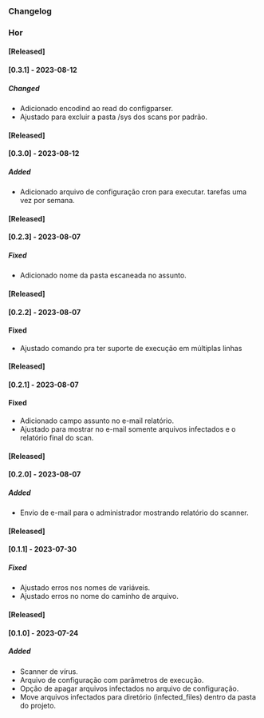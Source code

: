 ### Changelog
### Hor

#### [Released]
#### [0.3.1] - 2023-08-12
##### Changed
- Adicionado encodind ao read do configparser.
- Ajustado para excluir a pasta /sys dos scans por padrão.

#### [Released]
#### [0.3.0] - 2023-08-12
##### Added
- Adicionado arquivo de configuração cron para executar.
tarefas uma vez por semana. 

#### [Released]
#### [0.2.3] - 2023-08-07
##### Fixed
- Adicionado nome da pasta escaneada no assunto.

#### [Released]
#### [0.2.2] - 2023-08-07
#### Fixed
- Ajustado comando pra ter suporte de execução em múltiplas linhas

#### [Released]
#### [0.2.1] - 2023-08-07
#### Fixed
- Adicionado campo assunto no e-mail relatório.
- Ajustado para mostrar no e-mail somente arquivos 
  infectados e o relatório final do scan.

#### [Released]
#### [0.2.0] - 2023-08-07
##### Added
- Envio de e-mail para o administrador mostrando relatório do scanner.

#### [Released]
#### [0.1.1] - 2023-07-30
##### Fixed
- Ajustado erros nos nomes de variáveis.
- Ajustado erros no nome do caminho de arquivo.

#### [Released]
#### [0.1.0] - 2023-07-24
##### Added
- Scanner de vírus.
- Arquivo de configuração com parâmetros de execução.
- Opção de apagar arquivos infectados no arquivo de configuração.
- Move arquivos infectados para diretório (infected_files) dentro da pasta do projeto.
